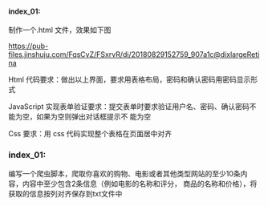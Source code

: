 
#### index_01:

制作一个.html 文件，效果如下图

https://pub-files.jinshuju.com/FqsCyZ/FSxrvR/di/20180829152759_907a1c@dixlargeRetina

Html 代码要求：做出以上界面，要求用表格布局，密码和确认密码用密码显示形式

JavaScript 实现表单验证要求：提交表单时要求验证用户名、密码、确认密码不能为空，如果为空则弹出对话框提示不 能为空

Css 要求：用 css 代码实现整个表格在页面居中对齐

### index_01:

编写一个爬虫脚本，爬取你喜欢的购物、电影或者其他类型网站的至少10条内容，内容中至少包含2条信息（例如电影的名称和评分， 商品的名称和价格），将获取的信息按列对齐保存到txt文件中
